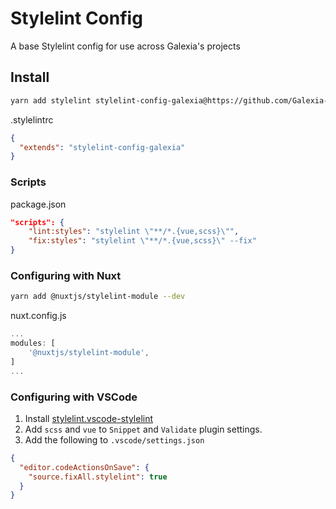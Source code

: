 # Stylelint Config

A base Stylelint config for use across Galexia's projects

## Install

```bash
yarn add stylelint stylelint-config-galexia@https://github.com/Galexia-Agency/stylelint-config --dev
```

.stylelintrc

```json
{
  "extends": "stylelint-config-galexia"
}
```

### Scripts

package.json

```json
"scripts": {
    "lint:styles": "stylelint \"**/*.{vue,scss}\"",
    "fix:styles": "stylelint \"**/*.{vue,scss}\" --fix"
}
```

### Configuring with Nuxt

```bash
yarn add @nuxtjs/stylelint-module --dev
```

nuxt.config.js

```js
...
modules: [
    '@nuxtjs/stylelint-module',
]
...
```

### Configuring with VSCode

1. Install [stylelint.vscode-stylelint](https://marketplace.visualstudio.com/items?itemName=stylelint.vscode-stylelint)
2. Add `scss` and `vue` to `Snippet` and `Validate` plugin settings.
3. Add the following to `.vscode/settings.json`

  ```json
  {
    "editor.codeActionsOnSave": {
      "source.fixAll.stylelint": true
    }
  }
  ```
